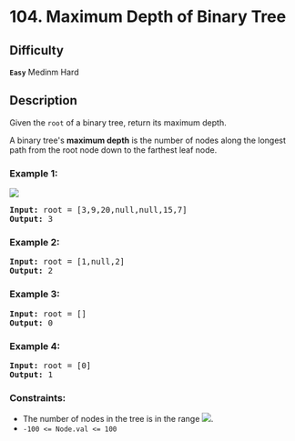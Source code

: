 # 104. Maximum Depth of Binary Tree

## Difficulty

**`Easy`** Medinm Hard

## Description

Given the `root` of a binary tree, return its maximum depth.

A binary tree's **maximum depth** is the number of nodes along the longest path from the root node down to the farthest leaf node.
 

### Example 1:

![](https://assets.leetcode.com/uploads/2020/11/26/tmp-tree.jpg)

<pre>
<b>Input:</b> root = [3,9,20,null,null,15,7]
<b>Output:</b> 3
</pre>

### Example 2:

<pre>
<b>Input:</b> root = [1,null,2]
<b>Output:</b> 2
</pre>

### Example 3:

<pre>
<b>Input:</b> root = []
<b>Output:</b> 0
</pre>

### Example 4:

<pre>
<b>Input:</b> root = [0]
<b>Output:</b> 1
</pre>

### Constraints:

* The number of nodes in the tree is in the range <img src="http://latex.codecogs.com/gif.latex?[0,10^4]">.
* `-100 <= Node.val <= 100`
